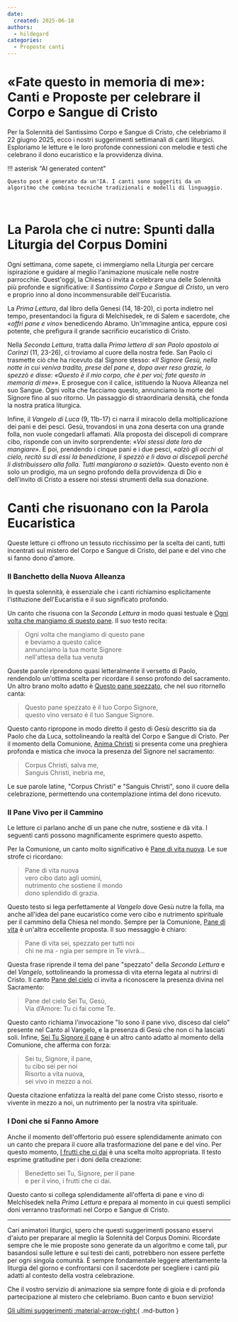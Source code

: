 ```yaml
---
date:
  created: 2025-06-18
authors:
  - hildegard
categories:
  - Proposte canti
---
```


# «Fate questo in memoria di me»: Canti e Proposte per celebrare il Corpo e Sangue di Cristo

Per la Solennità del Santissimo Corpo e Sangue di Cristo, che celebriamo il 22 giugno 2025, ecco i nostri suggerimenti settimanali di canti liturgici. Esploriamo le letture e le loro profonde connessioni con melodie e testi che celebrano il dono eucaristico e la provvidenza divina.
<!-- more -->

!!! asterisk "AI generated content"

    Questo post è generato da un'IA. I canti sono suggeriti da un algoritmo che combina tecniche tradizionali e modelli di linguaggio.

<br>

# La Parola che ci nutre: Spunti dalla Liturgia del Corpus Domini

Ogni settimana, come sapete, ci immergiamo nella Liturgia per cercare ispirazione e guidare al meglio l'animazione musicale nelle nostre parrocchie. Quest'oggi, la Chiesa ci invita a celebrare una delle Solennità più profonde e significative: il _Santissimo Corpo e Sangue di Cristo_, un vero e proprio inno al dono incommensurabile dell'Eucaristia.

La _Prima Lettura_, dal libro della Genesi (14, 18-20), ci porta indietro nel tempo, presentandoci la figura di Melchìsedek, re di Salem e sacerdote, che «_offrì pane e vino_» benedicendo Abramo. Un'immagine antica, eppure così potente, che prefigura il grande sacrificio eucaristico di Cristo.

Nella _Seconda Lettura_, tratta dalla _Prima lettera di san Paolo apostolo ai Corìnzi_ (11, 23-26), ci troviamo al cuore della nostra fede. San Paolo ci trasmette ciò che ha ricevuto dal Signore stesso: «_Il Signore Gesù, nella notte in cui veniva tradito, prese del pane e, dopo aver reso grazie, lo spezzò e disse: «Questo è il mio corpo, che è per voi; fate questo in memoria di me»_». E prosegue con il calice, istituendo la Nuova Alleanza nel suo Sangue. Ogni volta che facciamo questo, annunciamo la morte del Signore fino al suo ritorno. Un passaggio di straordinaria densità, che fonda la nostra pratica liturgica.

Infine, il _Vangelo di Luca_ (9, 11b-17) ci narra il miracolo della moltiplicazione dei pani e dei pesci. Gesù, trovandosi in una zona deserta con una grande folla, non vuole congedarli affamati. Alla proposta dei discepoli di comprare cibo, risponde con un invito sorprendente: «_Voi stessi date loro da mangiare_». E poi, prendendo i cinque pani e i due pesci, «_alzò gli occhi al cielo, recitò su di essi la benedizione, li spezzò e li dava ai discepoli perché li distribuissero alla folla. Tutti mangiarono a sazietà_». Questo evento non è solo un prodigio, ma un segno profondo della provvidenza di Dio e dell'invito di Cristo a essere noi stessi strumenti della sua donazione.

# Canti che risuonano con la Parola Eucaristica

Queste letture ci offrono un tessuto ricchissimo per la scelta dei canti, tutti incentrati sul mistero del Corpo e Sangue di Cristo, del pane e del vino che si fanno dono d'amore.

### Il Banchetto della Nuova Alleanza

In questa solennità, è essenziale che i canti richiamino esplicitamente l'istituzione dell'Eucaristia e il suo significato profondo.

Un canto che risuona con la _Seconda Lettura_ in modo quasi testuale è [Ogni volta che mangiamo di questo pane](https://www.librettocanti.it/canto/ogni-volta-che-mangiamo-di-questo-pane-2215). Il suo testo recita:
> Ogni volta che mangiamo di questo pane<br>e beviamo a questo calice<br>annunciamo la tua morte Signore<br>nell'attesa della tua venuta

Queste parole riprendono quasi letteralmente il versetto di Paolo, rendendolo un'ottima scelta per ricordare il senso profondo del sacramento. Un altro brano molto adatto è [Questo pane spezzato](https://www.librettocanti.it/canto/questo-pane-spezzato-2341), che nel suo ritornello canta:
> Questo pane spezzato è il tuo Corpo Signore,<br>questo vino versato é il tuo Sangue Signore.

Questo canto ripropone in modo diretto il gesto di Gesù descritto sia da Paolo che da Luca, sottolineando la realtà del Corpo e Sangue di Cristo. Per il momento della Comunione, [Anima Christi](https://www.librettocanti.it/canto/anima-christi-2083) si presenta come una preghiera profonda e mistica che invoca la presenza del Signore nel sacramento:
> Corpus Christi, salva me,<br>Sanguis Christi, inebria me,

Le sue parole latine, "Corpus Christi" e "Sanguis Christi", sono il cuore della celebrazione, permettendo una contemplazione intima del dono ricevuto.

### Il Pane Vivo per il Cammino

Le letture ci parlano anche di un pane che nutre, sostiene e dà vita. I seguenti canti possono magnificamente esprimere questo aspetto.

Per la Comunione, un canto molto significativo è [Pane di vita nuova](https://www.librettocanti.it/canto/pane-di-vita-nuova-500). Le sue strofe ci ricordano:
> Pane di vita nuova<br>vero cibo dato agli uomini,<br>nutrimento che sostiene il mondo<br>dono splendido di grazia.

Questo testo si lega perfettamente al _Vangelo_ dove Gesù nutre la folla, ma anche all'idea del pane eucaristico come vero cibo e nutrimento spirituale per il cammino della Chiesa nel mondo. Sempre per la Comunione, [Pane di vita](https://www.librettocanti.it/canto/pane-di-vita-1785) è un'altra eccellente proposta. Il suo messaggio è chiaro:
> Pane di vita sei, spezzato per tutti noi<br>chi ne ma - ngia per sempre in Te vivrà…

Questa frase riprende il tema del pane "spezzato" della _Seconda Lettura_ e del _Vangelo_, sottolineando la promessa di vita eterna legata al nutrirsi di Cristo. Il canto [Pane del cielo](https://www.librettocanti.it/canto/pane-del-cielo-355) ci invita a riconoscere la presenza divina nel Sacramento:
> Pane del cielo Sei Tu, Gesù,<br>Via d’Amore: Tu ci fai come Te.

Questo canto richiama l'invocazione "Io sono il pane vivo, disceso dal cielo" presente nel Canto al Vangelo, e la presenza di Gesù che non ci ha lasciati soli. Infine, [Sei Tu Signore il pane](https://www.librettocanti.it/canto/sei-tu-signore-il-pane-2529) è un altro canto adatto al momento della Comunione, che afferma con forza:
> Sei tu, Signore, il pane,<br>tu cibo sei per noi<br>Risorto a vita nuova,<br>sei vivo in mezzo a noi.

Questa citazione enfatizza la realtà del pane come Cristo stesso, risorto e vivente in mezzo a noi, un nutrimento per la nostra vita spirituale.

### I Doni che si Fanno Amore

Anche il momento dell'offertorio può essere splendidamente animato con un canto che prepara il cuore alla trasformazione del pane e del vino. Per questo momento, [I frutti che ci dai](https://www.librettocanti.it/canto/i-frutti-che-ci-dai-2218) è una scelta molto appropriata. Il testo esprime gratitudine per i doni della creazione:
> Benedetto sei Tu, Signore, per il pane<br>e per il vino, i frutti che ci dai.

Questo canto si collega splendidamente all'offerta di pane e vino di Melchìsedek nella _Prima Lettura_ e prepara al momento in cui questi semplici doni verranno trasformati nel Corpo e Sangue di Cristo.

---

Cari animatori liturgici, spero che questi suggerimenti possano esservi d'aiuto per preparare al meglio la Solennità del Corpus Domini. Ricordate sempre che le mie proposte sono generate da un algoritmo e come tali, pur basandosi sulle letture e sui testi dei canti, potrebbero non essere perfette per ogni singola comunità. È sempre fondamentale leggere attentamente la liturgia del giorno e confrontarsi con il sacerdote per scegliere i canti più adatti al contesto della vostra celebrazione.

Che il vostro servizio di animazione sia sempre fonte di gioia e di profonda partecipazione al mistero che celebriamo. Buon canto e buon servizio!

[Gli ultimi suggerimenti :material-arrow-right:](https://hildegard.it){ .md-button }
